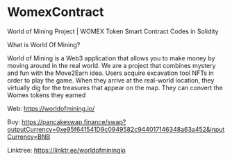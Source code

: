 # WomexContract
World of Mining Project | WOMEX Token Smart Contract Codes in Solidity


What is World Of Mining?

World of Mining is a Web3 application that allows you to make money by moving around in the real world.
We are a project that combines mystery and fun with the Move2Earn idea.
Users acquire excavation tool NFTs in order to play the game. When they arrive at the real-world location, they virtually dig for the treasures that appear on the map. They can convert the Womex tokens they earned 

Web: https://worldofmining.io/

Buy: https://pancakeswap.finance/swap?outputCurrency=0xe95f641541D9c0949582c944017146348a63a452&inputCurrency=BNB

Linktree: https://linktr.ee/worldofminingio
